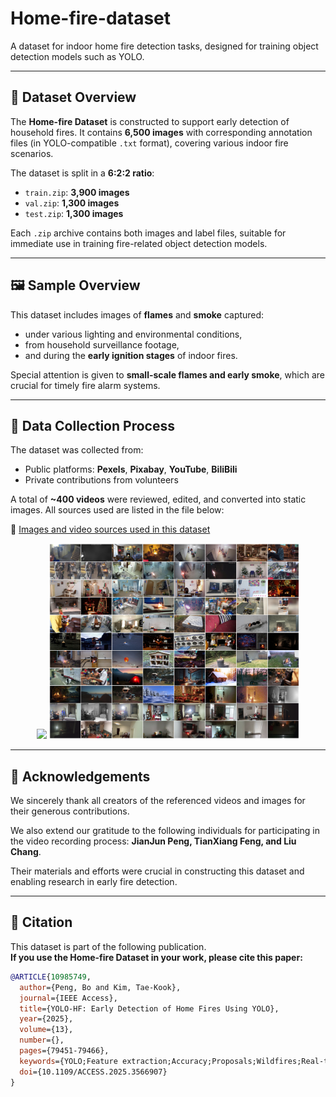 # Home-fire-dataset

A dataset for indoor home fire detection tasks, designed for training object detection models such as YOLO.

---

## 📂 Dataset Overview

The **Home-fire Dataset** is constructed to support early detection of household fires. It contains **6,500 images** with corresponding annotation files (in YOLO-compatible `.txt` format), covering various indoor fire scenarios.

The dataset is split in a **6:2:2 ratio**:
- `train.zip`: **3,900 images**
- `val.zip`: **1,300 images**
- `test.zip`: **1,300 images**

Each `.zip` archive contains both images and label files, suitable for immediate use in training fire-related object detection models.

---

## 🖼️ Sample Overview

This dataset includes images of **flames** and **smoke** captured:
- under various lighting and environmental conditions,
- from household surveillance footage,
- and during the **early ignition stages** of indoor fires.

Special attention is given to **small-scale flames and early smoke**, which are crucial for timely fire alarm systems.

---

## 📸 Data Collection Process

The dataset was collected from:
- Public platforms: **Pexels**, **Pixabay**, **YouTube**, **BiliBili**
- Private contributions from volunteers

A total of **~400 videos** were reviewed, edited, and converted into static images. All sources used are listed in the file below:

🔗 [Images and video sources used in this dataset](https://github.com/PengBo0/Home-fire-dataset/blob/main/dataPath/dataPath.md)

<div align="center">
  <img src="https://github.com/PengBo0/Home-fire-dataset/blob/main/images/figure1.png" width="400px">
  <img src="https://github.com/PengBo0/Home-fire-dataset/blob/main/images/figure2.png" width="400px">
</div>

---

## 🙏 Acknowledgements

We sincerely thank all creators of the referenced videos and images for their generous contributions.

We also extend our gratitude to the following individuals for participating in the video recording process:
**JianJun Peng, TianXiang Feng, and Liu Chang**.

Their materials and efforts were crucial in constructing this dataset and enabling research in early fire detection.

---

## 📌 Citation

This dataset is part of the following publication.  
**If you use the Home-fire Dataset in your work, please cite this paper:**

```bibtex
@ARTICLE{10985749,
  author={Peng, Bo and Kim, Tae-Kook},
  journal={IEEE Access}, 
  title={YOLO-HF: Early Detection of Home Fires Using YOLO}, 
  year={2025},
  volume={13},
  number={},
  pages={79451-79466},
  keywords={YOLO;Feature extraction;Accuracy;Proposals;Wildfires;Real-time systems;Adaptation models;Lighting;Indoor environment;Convolution;YOLO;object detection;fire dataset;home fire detection;smoke detection},
  doi={10.1109/ACCESS.2025.3566907}
}
